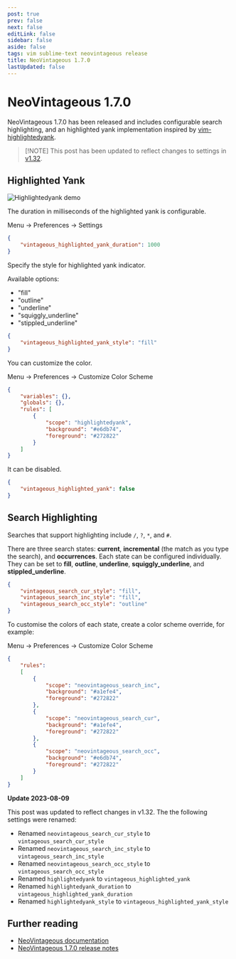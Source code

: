 ```yaml
---
post: true
prev: false
next: false
editLink: false
sidebar: false
aside: false
tags: vim sublime-text neovintageous release
title: NeoVintageous 1.7.0
lastUpdated: false
---
```


# NeoVintageous 1.7.0

NeoVintageous 1.7.0 has been released and includes configurable search highlighting, and an highlighted yank implementation inspired by [vim-highlightedyank](https://github.com/machakann/vim-highlightedyank).

> \[!NOTE\]
> This post has been updated to reflect changes to settings in [v1.32](/2023/08/12/neovintageous-1.32.0/).

## Highlighted Yank

![Highlightedyank demo](/assets/images/2018-09-02-highlightedyank.gif)

The duration in milliseconds of the highlighted yank is configurable.

Menu → Preferences → Settings

```json
{
    "vintageous_highlighted_yank_duration": 1000
}
```

Specify the style for highlighted yank indicator.

Available options:

- "fill"
- "outline"
- "underline"
- "squiggly_underline"
- "stippled_underline"

```json
{
    "vintageous_highlighted_yank_style": "fill"
}
```

You can customize the color.

Menu → Preferences → Customize Color Scheme

```json
{
    "variables": {},
    "globals": {},
    "rules": [
        {
            "scope": "highlightedyank",
            "background": "#e6db74",
            "foreground": "#272822"
        }
    ]
}
```

It can be disabled.

```json
{
    "vintageous_highlighted_yank": false
}
```

## Search Highlighting

Searches that support highlighting include `/`, `?`, `*`, and `#`.

There are three search states: **current**, **incremental** (the match as you type the search), and **occurrences**. Each state can be configured individually. They can be set to **fill**, **outline**, **underline**, **squiggly_underline**, and **stippled_underline**.

```json
{
    "vintageous_search_cur_style": "fill",
    "vintageous_search_inc_style": "fill",
    "vintageous_search_occ_style": "outline"
}

```

To customise the colors of each state, create a color scheme override, for example:

Menu → Preferences → Customize Color Scheme

```json
{
    "rules":
    [
        {
            "scope": "neovintageous_search_inc",
            "background": "#a1efe4",
            "foreground": "#272822"
        },
        {
            "scope": "neovintageous_search_cur",
            "background": "#a1efe4",
            "foreground": "#272822"
        },
        {
            "scope": "neovintageous_search_occ",
            "background": "#e6db74",
            "foreground": "#272822"
        }
    ]
}
```

**Update 2023-08-09**

This post was updated to reflect changes in v1.32. The the following settings were renamed:

- Renamed `neovintageous_search_cur_style` to `vintageous_search_cur_style`
- Renamed `neovintageous_search_inc_style` to `vintageous_search_inc_style`
- Renamed `neovintageous_search_occ_style` to `vintageous_search_occ_style`
- Renamed `highlightedyank` to `vintageous_highlighted_yank`
- Renamed `highlightedyank_duration` to `vintageous_highlighted_yank_duration`
- Renamed `highlightedyank_style` to `vintageous_highlighted_yank_style`

## Further reading

* [NeoVintageous documentation](https://neovintageous.github.io/)
* [NeoVintageous 1.7.0 release notes](https://github.com/NeoVintageous/NeoVintageous/releases/tag/1.7.0)
